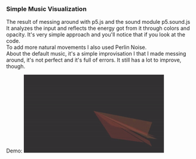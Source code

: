 ### Simple Music Visualization

The result of messing around with p5.js and the sound module p5.sound.js  
It analyzes the input and reflects the energy got from it through colors and opacity. It's very simple approach and you'll notice that if you look at the code.  
To add more natural movements I also used Perlin Noise.  
About the default music, it's a simple improvisation I that I made messing around, it's not perfect and it's full of errors.
It still has a lot to improve, though.

Demo:
![Simple Music Visualization Demo](images/demo.gif)
